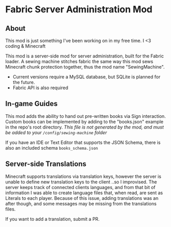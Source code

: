 # Fabric Server Administration Mod

## About
This mod is just something I've been working on in my free time. I <3 coding & Minecraft

This mod is a server-side mod for server administration, built for the Fabric loader. A sewing machine stitches fabric the same way this mod sews Minecraft chunk protection together, thus the mod name "SewingMachine".

- Current versions require a MySQL database, but SQLite is planned for the future.
- Fabric API is also required

## In-game Guides
This mod adds the ability to hand out pre-written books via Sign interaction. Custom books can be implemented by adding to the "books.json" example in the repo's root directory. *This file is not generated by the mod, and must be added to your `/config/sewing-machine` folder*

If you have an IDE or Text Editor that supports the JSON Schema, there is also an included schema `books_schema.json`

## Server-side Translations
Minecraft supports translations via translation keys, however the server is unable to define new translation keys to the client ..so I improvised. The server keeps track of connected clients languages, and from that bit of information I was able to create language files that, when read, are sent as Literals to each player. Because of this issue, adding translations was an after though, and some messages may be missing from the translations files.

If you want to add a translation, submit a PR.